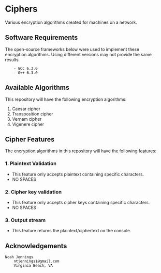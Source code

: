 # Ciphers

Various encryption algorithms created for machines on a network.

## Software Requirements

The open-source frameworks below were used to implement these encryption algorithms. Using different versions may not provide the same results. 

```
    - GCC 6.3.0
    - G++ 6.3.0
```

## Available Algorithms

This repository will have the following encryption algorithms:

1. Caesar cipher
2. Transposition cipher
3. Vernam cipher
4. Vigenere cipher

## Cipher Features

The encryption algorithms in this repository will have the following features:

### 1. Plaintext Validation
- This feature only accepts plaintext containing specific characters.
- NO SPACES 

### 2. Cipher key validation
- This feature only accepts cipher keys containing specific characters.
- NO SPACES 

### 3. Output stream
- This feature returns the plaintext/ciphertext on the console.

## Acknowledgements
```
Noah Jennings 
    ntjennings1@gmail.com
    Virginia Beach, VA
```